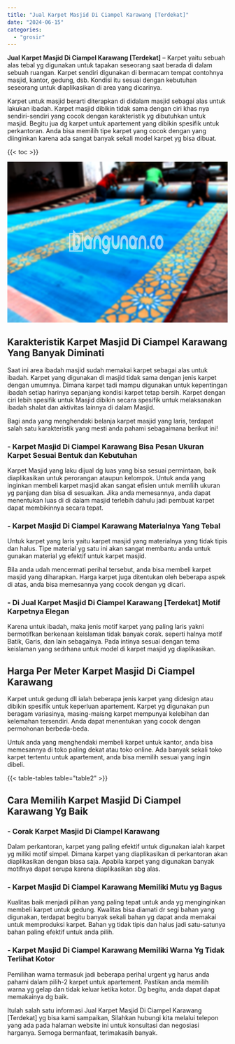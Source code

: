 ```yaml
---
title: "Jual Karpet Masjid Di Ciampel Karawang [Terdekat]"
date: "2024-06-15"
categories: 
  - "grosir"
---
```


**Jual Karpet Masjid Di Ciampel Karawang \[Terdekat\]** – Karpet yaitu sebuah alas tebal yg digunakan untuk tapakan seseorang saat berada di dalam sebuah ruangan. Karpet sendiri digunakan di bermacam tempat contohnya masjid, kantor, gedung, dsb. Kondisi itu sesuai dengan kebutuhan seseorang untuk diaplikasikan di area yang dicarinya.

Karpet untuk masjid berarti diterapkan di didalam masjid sebagai alas untuk lakukan ibadah. Karpet masjid dibikin tidak sama dengan ciri khas nya sendiri-sendiri yang cocok dengan karakteristik yg dibutuhkan untuk masjid. Begitu jua dg karpet untuk apartement yang dibikin spesifik untuk perkantoran. Anda bisa memilih tipe karpet yang cocok dengan yang diinginkan karena ada sangat banyak sekali model karpet yg bisa dibuat.

{{< toc >}}

![Jual Karpet Masjid Di Ciampel Karawang [Terdekat]](/images/grosir-karpet-murah-32.png)

## Karakteristik Karpet Masjid Di Ciampel Karawang Yang Banyak Diminati

Saat ini area ibadah masjid sudah memakai karpet sebagai alas untuk ibadah. Karpet yang digunakan di masjid tidak sama dengan jenis karpet dengan umumnya. Dimana karpet tadi mampu digunakan untuk kepentingan ibadah setiap harinya sepanjang kondisi karpet tetap bersih. Karpet dengan ciri lebih spesifik untuk Masjid dibikin secara spesifik untuk melaksanakan ibadah shalat dan aktivitas lainnya di dalam Masjid.

Bagi anda yang menghendaki belanja karpet masjid yang laris, terdapat salah satu karakteristik yang mesti anda pahami sebagaimana berikut ini!

### \- Karpet Masjid Di Ciampel Karawang Bisa Pesan Ukuran Karpet Sesuai Bentuk dan Kebutuhan

Karpet Masjid yang laku dijual dg luas yang bisa sesuai permintaan, baik diaplikasikan untuk perorangan ataupun kelompok. Untuk anda yang inginkan membeli karpet masjid akan sangat efisien untuk memliih ukuran yg panjang dan bisa di sesuaikan. Jika anda memesannya, anda dapat menentukan luas di di dalam masjid terlebih dahulu jadi pembuat karpet dapat membikinnya secara tepat.

### \- Karpet Masjid Di Ciampel Karawang Materialnya Yang Tebal

Untuk karpet yang laris yaitu karpet masjid yang materialnya yang tidak tipis dan halus. Tipe material yg satu ini akan sangat membantu anda untuk gunakan material yg efektif untuk karpet masjid.

Bila anda udah mencermati perihal tersebut, anda bisa membeli karpet masjid yang diharapkan. Harga karpet juga ditentukan oleh beberapa aspek di atas, anda bisa memesannya yang cocok dengan yg dicari.

### \- Di Jual Karpet Masjid Di Ciampel Karawang \[Terdekat\] Motif Karpetnya Elegan

Karena untuk ibadah, maka jenis motif karpet yang paling laris yakni bermotifkan berkenaan keislaman tidak banyak corak. seperti halnya motif Batik, Garis, dan lain sebagainya. Pada intinya sesuai dengan tema keislaman yang sedrhana untuk model di karpet masjid yg diaplikasikan.

## Harga Per Meter Karpet Masjid Di Ciampel Karawang

Karpet untuk gedung dll ialah beberapa jenis karpet yang didesign atau dibikin spesifik untuk keperluan apartement. Karpet yg digunakan pun beragam variasinya, masing-maisng karpet mempunyai kelebihan dan kelemahan tersendiri. Anda dapat menentukan yang cocok dengan permohonan berbeda-beda.

Untuk anda yang menghendaki membeli karpet untuk kantor, anda bisa memesannya di toko paling dekat atau toko online. Ada banyak sekali toko karpet tertentu untuk apartement, anda bisa memilih sesuai yang ingin dibeli.

{{< table-tables table="table2" >}}

## Cara Memilih Karpet Masjid Di Ciampel Karawang Yg Baik

### \- Corak Karpet Masjid Di Ciampel Karawang

Dalam perkantoran, karpet yang paling efektif untuk digunakan ialah karpet yg miliki motif simpel. Dimana karpet yang diaplikasikan di perkantoran akan diaplikasikan dengan biasa saja. Apabila karpet yang digunakan banyak motifnya dapat serupa karena diaplikasikan sbg alas.

### \- Karpet Masjid Di Ciampel Karawang Memiliki Mutu yg Bagus

Kualitas baik menjadi pilihan yang paling tepat untuk anda yg menginginkan membeli karpet untuk gedung. Kwalitas bisa diamati dr segi bahan yang digunakan, terdapat begitu banyak sekali bahan yg dapat anda memakai untuk memproduksi karpet. Bahan yg tidak tipis dan halus jadi satu-satunya bahan paling efektif untuk anda pilih.

### \- Karpet Masjid Di Ciampel Karawang Memiliki Warna Yg Tidak Terlihat Kotor

Pemilihan warna termasuk jadi beberapa perihal urgent yg harus anda pahami dalam pilih-2 karpet untuk apartement. Pastikan anda memilih warna yg gelap dan tidak keluar ketika kotor. Dg begitu, anda dapat dapat memakainya dg baik.

Itulah salah satu informasi Jual Karpet Masjid Di Ciampel Karawang \[Terdekat\] yg bisa kami sampaikan, Silahkan hubungi kita melalui telepon yang ada pada halaman website ini untuk konsultasi dan negosiasi harganya. Semoga bermanfaat, terimakasih banyak.
